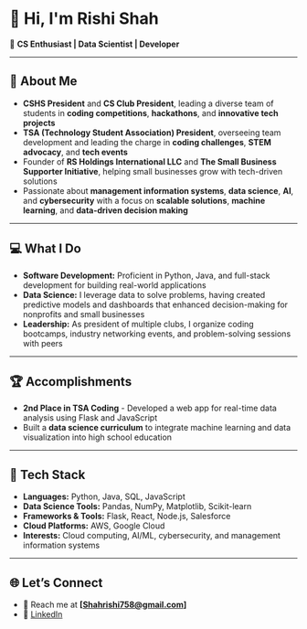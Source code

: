 # 👋 Hi, I'm **Rishi Shah**

🌟 **CS Enthusiast | Data Scientist | Developer**

---

## 🚀 **About Me**
- **CSHS President** and **CS Club President**, leading a diverse team of students in **coding competitions**, **hackathons**, and **innovative tech projects**
- **TSA (Technology Student Association) President**, overseeing team development and leading the charge in **coding challenges**, **STEM advocacy**, and **tech events**
- Founder of **RS Holdings International LLC** and **The Small Business Supporter Initiative**, helping small businesses grow with tech-driven solutions
- Passionate about **management information systems**, **data science**, **AI**, and **cybersecurity** with a focus on **scalable solutions**, **machine learning**, and **data-driven decision making**

---

## 💻 **What I Do**
- **Software Development:** Proficient in Python, Java, and full-stack development for building real-world applications
- **Data Science:** I leverage data to solve problems, having created predictive models and dashboards that enhanced decision-making for nonprofits and small businesses
- **Leadership:** As president of multiple clubs, I organize coding bootcamps, industry networking events, and problem-solving sessions with peers

---

## 🏆 **Accomplishments**
- **2nd Place in TSA Coding** - Developed a web app for real-time data analysis using Flask and JavaScript
- Built a **data science curriculum** to integrate machine learning and data visualization into high school education

---

## 📂 **Tech Stack**
- **Languages:** Python, Java, SQL, JavaScript  
- **Data Science Tools:** Pandas, NumPy, Matplotlib, Scikit-learn  
- **Frameworks & Tools:** Flask, React, Node.js, Salesforce  
- **Cloud Platforms:** AWS, Google Cloud  
- **Interests:** Cloud computing, AI/ML, cybersecurity, and management information systems

---

## 🌐 **Let’s Connect**
- 💌 Reach me at **[Shahrishi758@gmail.com]**
- 🔗 [LinkedIn](https://www.linkedin.com/in/therealrishishah/)
